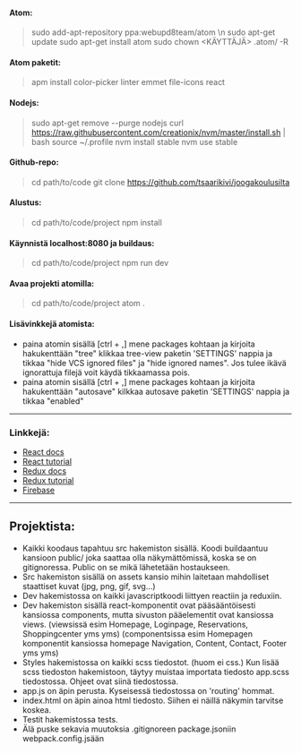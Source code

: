 #### Atom:
> sudo add-apt-repository ppa:webupd8team/atom \n
> sudo apt-get update
> sudo apt-get install atom
> sudo chown <KÄYTTÄJÄ> .atom/ -R

#### Atom paketit:
> apm install color-picker linter emmet file-icons react

#### Nodejs:
> sudo apt-get remove --purge nodejs
> curl https://raw.githubusercontent.com/creationix/nvm/master/install.sh | bash
> source ~/.profile
> nvm install stable
> nvm use stable

#### Github-repo:
> cd path/to/code
> git clone https://github.com/tsaarikivi/joogakoulusilta

#### Alustus:
> cd path/to/code/project
> npm install

#### Käynnistä localhost:8080 ja buildaus:
> cd path/to/code/project
> npm run dev

#### Avaa projekti atomilla:
> cd path/to/code/project
> atom .

#### Lisävinkkejä atomista:
- paina atomin sisällä [ctrl + ,] mene packages kohtaan ja kirjoita hakukenttään "tree" klikkaa tree-view paketin 'SETTINGS' nappia ja tikkaa "hide VCS ignored files" ja "hide ignored names". Jos tulee ikävä ignorattuja filejä voit käydä tikkaamassa pois.
- paina atomin sisällä [ctrl + ,] mene packages kohtaan ja kirjoita hakukenttään "autosave" kilkkaa autosave paketin 'SETTINGS' nappia ja tikkaa "enabled"

********************************************************************************

### Linkkejä:
- [React docs](https://facebook.github.io/react/docs/getting-started.html)
- [React tutorial](https://www.youtube.com/watch?v=MhkGQAoc7bc&list=PLoYCgNOIyGABj2GQSlDRjgvXtqfDxKm5b)
- [Redux docs](http://redux.js.org/)
- [Redux tutorial](https://egghead.io/lessons/javascript-redux-the-single-immutable-state-tree)
- [Firebase](https://console.firebase.google.com/)

********************************************************************************

## Projektista:
- Kaikki koodaus tapahtuu src hakemiston sisällä. Koodi buildaantuu kansioon public/ joka saattaa olla näkymättömissä, koska se on gitignoressa. Public on se mikä lähetetään hostaukseen.
- Src hakemiston sisällä on assets kansio mihin laitetaan mahdolliset staattiset kuvat (jpg, png, gif, svg...)
- Dev hakemistossa on kaikki javascriptkoodi liittyen reactiin ja reduxiin.
- Dev hakemiston sisällä react-komponentit ovat pääsääntöisesti kansiossa components, mutta sivuston pääelementit ovat kansiossa views. (viewsissä esim Homepage, Loginpage, Reservations, Shoppingcenter yms yms) (componentsissa esim Homepagen komponentit kansiossa homepage Navigation, Content, Contact, Footer yms yms)
- Styles hakemistossa on kaikki scss tiedostot. (huom ei css.) Kun lisää scss tiedoston hakemistoon, täytyy muistaa importata tiedosto app.scss tiedostossa. Ohjeet ovat siinä tiedostossa.
- app.js on äpin perusta. Kyseisessä tiedostossa on 'routing' hommat.
- index.html on äpin ainoa html tiedosto. Siihen ei näillä näkymin tarvitse koskea.
- Testit hakemistossa tests.
- Älä puske sekavia muutoksia .gitignoreen package.jsoniin webpack.config.jsään
